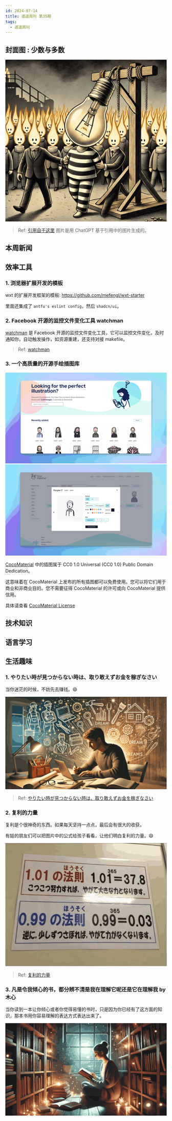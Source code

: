 ```yaml
---
id: 2024-07-14
title: 遥遥周刊 第35期
tags:
  - 遥遥周刊
---
```


## 封面图 : 少数与多数

![img](少数服从多数.png)

> Ref: [引用自于这里](https://x.com/Moral_Wisdom_/status/1809972676930261117)
> 图片是用 ChatGPT 基于引用中的图片生成的。

## 本周新闻

## 效率工具

### 1. 浏览器扩展开发的模板

wxt 的扩展开发框架的模板: https://github.com/mefengl/wxt-starter

里面还集成了 `antfu's eslint config`，然后 `shadcn/ui`。

### 2. Facebook 开源的监控文件变化工具 watchman

[watchman](https://facebook.github.io/watchman/) 是 Facebook 开源的监控文件变化工具，它可以监控文件变化，及时通知你，自动触发操作，如资源重建，还支持对接 makefile。

> Ref: [watchman](https://x.com/alswl/status/1809936157175943260)

### 3. 一个高质量的开源手绘插图库

![img](cocomaterial.png)
![img](cocomaterial-edit.png)

[CocoMaterial](https://cocomaterial.com/) 中的插图属于 CC0 1.0 Universal (CC0 1.0) Public Domain Dedication。

这意味着在 CocoMaterial 上发布的所有插图都可以免费使用。您可以将它们用于商业和非商业目的。您不需要征得 CocoMaterial 的许可或向 CocoMaterial 提供信用。

具体请查看 [CocoMaterial License](https://cocomaterial.com/license)

## 技术知识

## 语言学习

## 生活趣味

### 1. やりたい時が見つからない時は、取り敢えずお金を稼ぎなさい

当你迷茫的时候，不妨先去赚钱。😄

![img](money.png)

> Ref: [やりたい時が見つからない時は、取り敢えずお金を稼ぎなさい](https://x.com/hodoyoihaitoku/status/1810061730816688630)

### 2. 复利的力量

复利是个很神奇的东西。如果每天坚持一点点，最后会有很大的收获。

有娃的朋友们可以把图片中的公式给孩子看看，让他们明白复利的力量。😄

![img](复利.png)

> Ref: [复利的力量](https://x.com/100manbird/status/1809908720920367474)

### 3. 凡是令我倾心的书，都分辨不清是我在理解它呢还是它在理解我 by 木心

当你读到一本让你倾心或者你觉得易懂的书时，只是因为你已经有了这方面的知识，那本书用你容易理解的表达方式表达出来了。

![img](book.png)
